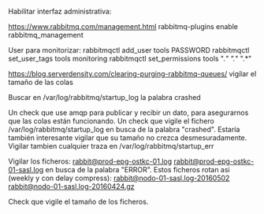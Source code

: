 Habilitar interfaz administrativa:

https://www.rabbitmq.com/management.html
rabbitmq-plugins enable rabbitmq_management


User para monitorizar:
rabbitmqctl add_user tools PASSWORD
rabbitmqctl set_user_tags tools monitoring
rabbitmqctl set_permissions tools ".*" ".*" ".*"



https://blog.serverdensity.com/clearing-purging-rabbitmq-queues/
vigilar el tamaño de las colas

Buscar en /var/log/rabbitmq/startup_log la palabra crashed

Un check que use amqp para publicar y recibir un dato, para asegurarnos que las colas están funcionando.
Un check que vigile el fichero /var/log/rabbitmq/startup_log en busca de la palabra "crashed". Estaría también interesante vigilar que su tamaño no crezca desmesuradamente.
Vigilar tambien cualquier traza en /var/log/rabbitmq/startup_err
 
Vigilar los ficheros:
rabbit@prod-epg-ostkc-01.log
rabbit@prod-epg-ostkc-01-sasl.log
en busca de la palabra "ERROR".
Estos ficheros rotan asi (weekly y con delay compress):
rabbit@nodo-01-sasl.log-20160502
rabbit@nodo-01-sasl.log-20160424.gz
 
Check que vigile el tamaño de los ficheros.
